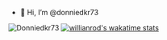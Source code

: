 - 👋 Hi, I’m @donniedkr73

![Donniedkr73](https://github-readme-stats.vercel.app/api?username=donniedkr73&show_icons=true&theme=onedark)
[![willianrod's wakatime stats](https://github-readme-stats.vercel.app/api/wakatime?username=donniedkr73)](https://github.com/donniedkr73/github-readme-stats)
